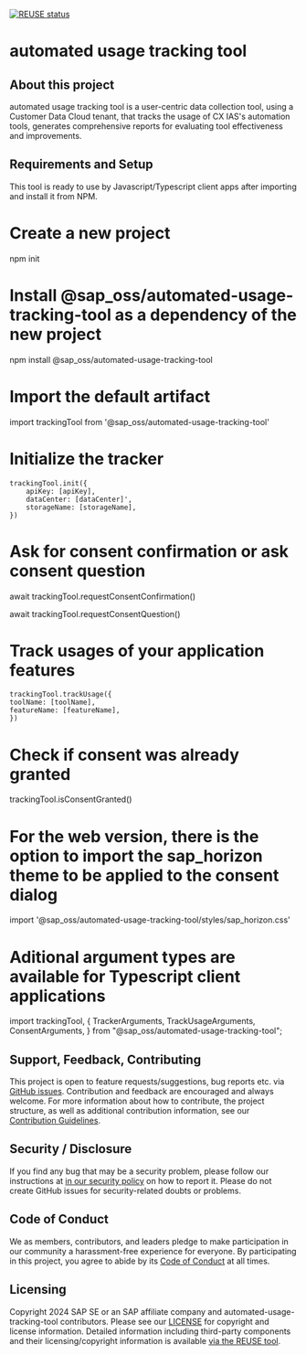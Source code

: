 [![REUSE status](https://api.reuse.software/badge/github.com/SAP/automated-usage-tracking-tool)](https://api.reuse.software/info/github.com/SAP/automated-usage-tracking-tool)

# automated usage tracking tool

## About this project

automated usage tracking tool is a user-centric data collection tool, using a Customer Data Cloud tenant, that tracks the usage of CX IAS's automation tools, generates comprehensive reports for evaluating tool effectiveness and improvements.

## Requirements and Setup

This tool is ready to use by Javascript/Typescript client apps after importing and install it from NPM.

# Create a new project

npm init

# Install @sap_oss/automated-usage-tracking-tool as a dependency of the new project

npm install @sap_oss/automated-usage-tracking-tool

# Import the default artifact

import trackingTool from '@sap_oss/automated-usage-tracking-tool'

# Initialize the tracker

    trackingTool.init({
        apiKey: [apiKey],
        dataCenter: [dataCenter]',
        storageName: [storageName],
    })

# Ask for consent confirmation or ask consent question

await trackingTool.requestConsentConfirmation()

await trackingTool.requestConsentQuestion()

# Track usages of your application features

    trackingTool.trackUsage({
    toolName: [toolName],
    featureName: [featureName],
    })

# Check if consent was already granted

trackingTool.isConsentGranted()

# For the web version, there is the option to import the sap_horizon theme to be applied to the consent dialog

import '@sap_oss/automated-usage-tracking-tool/styles/sap_horizon.css'

# Aditional argument types are available for Typescript client applications

import trackingTool, {
TrackerArguments,
TrackUsageArguments,
ConsentArguments,
} from "@sap_oss/automated-usage-tracking-tool";

## Support, Feedback, Contributing

This project is open to feature requests/suggestions, bug reports etc. via [GitHub issues](https://github.com/SAP/automated-usage-tracking-tool/issues). Contribution and feedback are encouraged and always welcome. For more information about how to contribute, the project structure, as well as additional contribution information, see our [Contribution Guidelines](CONTRIBUTING.md).

## Security / Disclosure

If you find any bug that may be a security problem, please follow our instructions at [in our security policy](https://github.com/SAP/automated-usage-tracking-tool/security/policy) on how to report it. Please do not create GitHub issues for security-related doubts or problems.

## Code of Conduct

We as members, contributors, and leaders pledge to make participation in our community a harassment-free experience for everyone. By participating in this project, you agree to abide by its [Code of Conduct](https://github.com/SAP/.github/blob/main/CODE_OF_CONDUCT.md) at all times.

## Licensing

Copyright 2024 SAP SE or an SAP affiliate company and automated-usage-tracking-tool contributors. Please see our [LICENSE](LICENSE) for copyright and license information. Detailed information including third-party components and their licensing/copyright information is available [via the REUSE tool](https://api.reuse.software/info/github.com/SAP/automated-usage-tracking-tool).
